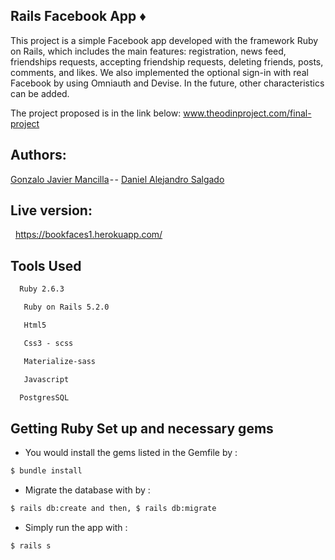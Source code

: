 ## Rails Facebook App :diamonds: 
This project is a simple Facebook app developed with the framework Ruby on Rails, which includes the main features: registration, news feed, friendships requests, accepting friendship requests, deleting friends, posts, comments, and likes. We also implemented the optional sign-in with real Facebook by using Omniauth and Devise. In the future, other characteristics can be added.

The project proposed is in the link below:
<a href="https://www.theodinproject.com/courses/ruby-on-rails/lessons/final-project">www.theodinproject.com/final-project</a>

## Authors:
<a href="https://github.com/gonjavi/">Gonzalo Javier Mancilla</a> - - <a href="https://github.com/AlejoCode">Daniel Alejandro Salgado</a> 
<h2>Live version:</h2> 
<a href="https://bookfaces1.herokuapp.com/">https://bookfaces1.herokuapp.com/</a>

## Tools Used
```bash
  Ruby 2.6.3
 ```
 ```bash
   Ruby on Rails 5.2.0
 ```
  ```bash
   Html5
 ```
  ```bash
   Css3 - scss
 ```
  ```bash
   Materialize-sass
```
  ```bash
   Javascript
  ```
  ```bash
  PostgresSQL
  ```

## Getting Ruby Set up and necessary gems
* You would install the gems listed in the Gemfile by :
```bash
$ bundle install
```
* Migrate the database with by :
```bash
$ rails db:create and then, $ rails db:migrate
```
* Simply run the app with :
```bash
$ rails s
```
